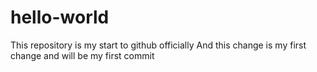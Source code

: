 # hello-world
This repository is my start to github officially
And this change is my first change and will be my first commit

